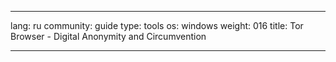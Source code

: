 

---

lang: ru
community: guide
type: tools
os: windows
weight: 016
title: Tor Browser - Digital Anonymity and Circumvention

---

<stub>

